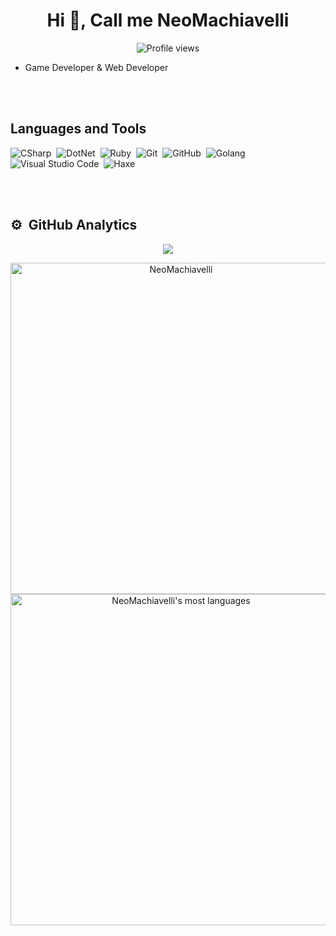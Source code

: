 <h1 align="center">Hi 👋, Call me NeoMachiavelli</h1>

<p align="center"> <img src="https://komarev.com/ghpvc/?username=black0439&color=green" alt="Profile views" /> </p>



- Game Developer & Web Developer

<br><br>

## Languages and Tools
![CSharp](https://img.shields.io/badge/-CSharp-05122A?style=flat&logo=csharp&logoColor=800080&color=gray)&nbsp;
![DotNet](https://img.shields.io/badge/-DotNet-05122A?style=flat&logo=dotnet&color=gray)&nbsp;
![Ruby](https://img.shields.io/badge/-Ruby-05122A?style=flat&logo=Ruby&logoColor=b50707&color=gray)&nbsp;
![Git](https://img.shields.io/badge/-Git-05122A?style=flat&logo=git&color=gray)&nbsp;
![GitHub](https://img.shields.io/badge/-GitHub-05122A?style=flat&logo=github&color=gray)&nbsp;
![Golang](https://img.shields.io/badge/-Go-05122A?style=flat&logo=go&color=gray)&nbsp;
![Visual Studio Code](https://img.shields.io/badge/-Visual%20Studio%20Code-05122A?style=flat&logo=visual-studio-code&logoColor=007ACC&color=gray)&nbsp;
![Haxe](https://img.shields.io/badge/-Haxe-05122A?style=flat&logo=Haxe&logoColor=ed831f&color=gray)&nbsp;


<br><br>

## ⚙️ &nbsp;GitHub Analytics


<p align="center">
  <img src="https://raw.githubusercontent.com/Sutil/Sutil/2b2fad3bf54522bb30c8c170591fc68ff51b69e6/github-contribution-grid-snake2.svg" />
</p>

<p align="center">
<img width="530em" src="https://github-readme-stats.vercel.app/api?username=NeoMachiavelli&show_icons=true&theme=vision-friendly-dark" alt="NeoMachiavelli "/>       <img width="530em" src="https://github-readme-stats.vercel.app/api/top-langs/?username=NeoMachiavelli&layout=compact&theme=vision-friendly-dark" alt="NeoMachiavelli's most languages"/>
</p>

